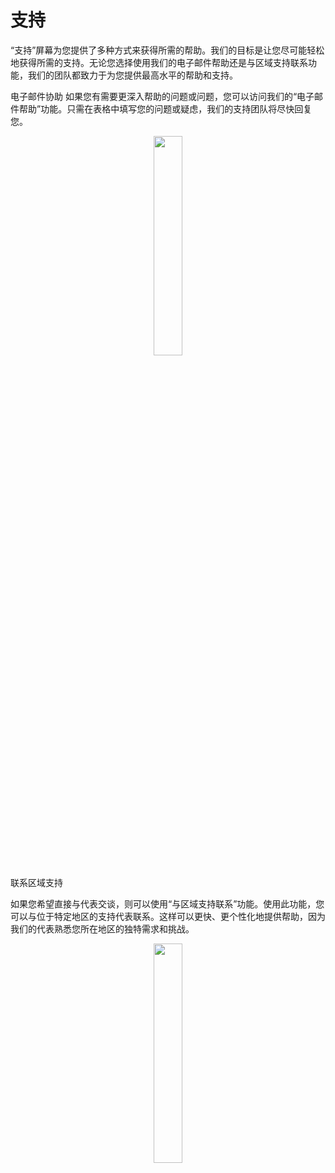 # 支持

“支持”屏幕为您提供了多种方式来获得所需的帮助。我们的目标是让您尽可能轻松地获得所需的支持。无论您选择使用我们的电子邮件帮助还是与区域支持联系功能，我们的团队都致力于为您提供最高水平的帮助和支持。

电子邮件协助
如果您有需要更深入帮助的问题或问题，您可以访问我们的“电子邮件帮助”功能。只需在表格中填写您的问题或疑虑，我们的支持团队将尽快回复您。

<p align="center"><img src="https://i.imgur.com/3QiM3Bi.gif" width="30%"></p>


联系区域支持

如果您希望直接与代表交谈，则可以使用“与区域支持联系”功能。使用此功能，您可以与位于特定地区的支持代表联系。这样可以更快、更个性化地提供帮助，因为我们的代表熟悉您所在地区的独特需求和挑战。

<p align="center"><img src="https://i.imgur.com/UhnaGSk.gif" width="30%"></p>
